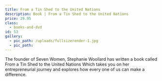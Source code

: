 ```yaml
---
title: From a Tin Shed to the United Nations
description: Book | From a Tin Shed to the United Nations
price: 29.95
class:
  - books-and-dvd
id: 53
gallery:
  - pic_path: /uploads/fullsizerender-1.jpg
  - pic_path:
---
```



The founder of Seven Women, Stephanie Woollard has written a book called From a Tin Shed to the United Nations Which takes you on her entrepreneurial journey and explores how every one of us can make a difference.